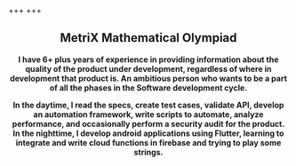 +++
+++

<h2 align="center"> <b>MetriX Mathematical Olympiad</h2>

<div align="center">
<p>
I have 6+ plus years of experience in providing information about the quality of the product under development, regardless of where in development that product is. An ambitious person who wants to be a part of all the phases in the Software development cycle.
    
In the daytime, I read the specs, create test cases, validate API, develop an automation framework, write scripts to automate, analyze performance, and occasionally perform a security audit for the product. In the nighttime, I develop android applications using Flutter, learning to integrate and write cloud functions in firebase and trying to play some strings.
</p>
</div>
